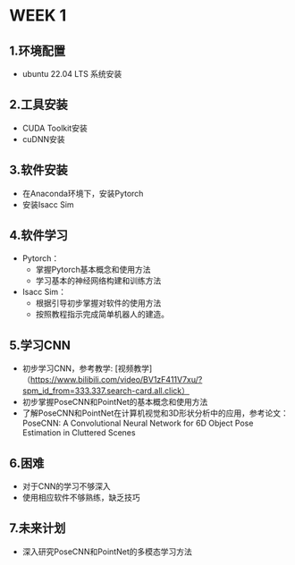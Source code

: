 # WEEK 1
## 1.环境配置
  * ubuntu 22.04 LTS 系统安装
## 2.工具安装
  * CUDA Toolkit安装
  * cuDNN安装
## 3.软件安装
  * 在Anaconda环境下，安装Pytorch
  * 安装Isacc Sim
## 4.软件学习
  * Pytorch：
    * 掌握Pytorch基本概念和使用方法
    * 学习基本的神经网络构建和训练方法
  * Isacc Sim：
    * 根据引导初步掌握对软件的使用方法
    * 按照教程指示完成简单机器人的建造。
## 5.学习CNN
  * 初步学习CNN，参考教学: [视频教学]（https://www.bilibili.com/video/BV1zF411V7xu/?spm_id_from=333.337.search-card.all.click）
  * 初步掌握PoseCNN和PointNet的基本概念和使用方法
  * 了解PoseCNN和PointNet在计算机视觉和3D形状分析中的应用，参考论文：PoseCNN: A Convolutional Neural Network for 6D Object Pose Estimation in Cluttered Scenes
## 6.困难
  * 对于CNN的学习不够深入
  * 使用相应软件不够熟练，缺乏技巧
## 7.未来计划
  * 深入研究PoseCNN和PointNet的多模态学习方法
